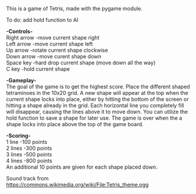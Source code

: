 This is a game of Tetris, made with the pygame module.

To do: add hold function to AI

<b>-Controls-</b><br />
Right arrow -move current shape right<br />
Left arrow -move current shape left<br />
Up arrow -rotate current shape clockwise<br />
Down arrow -move curent shape down<br />
Space key -hard drop current shape (move down all the way)<br />
C key -hold current shape

<b>-Gameplay-</b><br />
The goal of the game is to get the highest score.
Place the different shaped tetraminoes in the 10x20 grid.
A new shape will appear at the top when the current shape locks into place, either by hitting the bottom of the screen or hitting a shape already in the grid.
Each horizontal line you completely fill will disappear, causing the lines above it to move down.
You can utilize the hold function to save a shape for later use.
The game is over when the a shape locks into place above the top of the game board.

<b>-Scoring-</b><br />
1 line -100 points<br />
2 lines -300 points<br />
3 lines -500 points<br />
4 lines -800 points<br />
An additional 10 points are given for each shape placed down.

Sound track from https://commons.wikimedia.org/wiki/File:Tetris_theme.ogg
